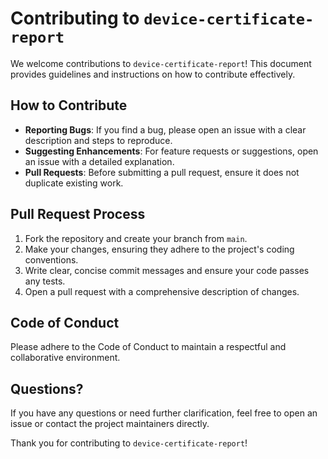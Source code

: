 # Contributing to `device-certificate-report`

We welcome contributions to `device-certificate-report`! This document provides guidelines and instructions on how to contribute effectively.

## How to Contribute

- **Reporting Bugs**: If you find a bug, please open an issue with a clear description and steps to reproduce.
- **Suggesting Enhancements**: For feature requests or suggestions, open an issue with a detailed explanation.
- **Pull Requests**: Before submitting a pull request, ensure it does not duplicate existing work.

## Pull Request Process

1. Fork the repository and create your branch from `main`.
2. Make your changes, ensuring they adhere to the project's coding conventions.
3. Write clear, concise commit messages and ensure your code passes any tests.
4. Open a pull request with a comprehensive description of changes.

## Code of Conduct

Please adhere to the Code of Conduct to maintain a respectful and collaborative environment.

## Questions?

If you have any questions or need further clarification, feel free to open an issue or contact the project maintainers directly.

Thank you for contributing to `device-certificate-report`!